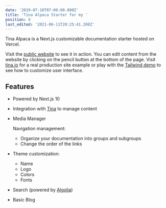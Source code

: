 ```yaml
---
date: '2019-07-10T07:00:00.000Z'
title: 'Tina Alpaca Starter for my '
position: 0
last_edited: '2021-06-11T20:25:41.208Z'
---
```

Tina Alpaca is a Next.js customizable documentation starter hosted on Vercel.

Visit the [public website](https://tina-starter-alpaca.now.sh/ "https://tina-starter-alpaca.now.sh/") to see it in action. You can edit content from the website by clicking on the pencil button at the bottom of the page. Visit [tina.io](https://tina.io) for a real production site example or play with the [Tailwind demo](https://tina-demo-two.vercel.app/) to see how to customize user interface.

## Features

* Powered by Next.js 10
* Integration with [Tina](https://tina.io) to manage content
* Media Manager

  Navigation management:
  * Organize your documentation into groups and subgroups
  * Change the order of the links
* Theme customization:
  * Name
  * Logo
  * Colors
  * Fonts
* Search (powered by [Algolia](https://algolia.com))
* Basic Blog